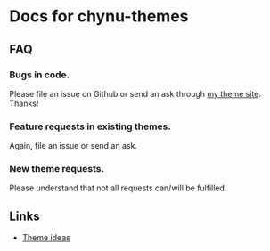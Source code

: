 # Docs for chynu-themes

## FAQ
### Bugs in code.
Please file an issue on Github or send an ask through [my theme site](http://chynu-themes.tumblr.com/). Thanks!

### Feature requests in existing themes.
Again, file an issue or send an ask.

### New theme requests.
Please understand that not all requests can/will be fulfilled.

## Links

 - [Theme ideas](https://github.com/chynu/tumblr-themes/blob/master/docs/ideas.md)